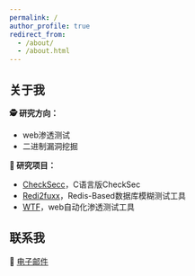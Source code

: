 ```yaml
---
permalink: /
author_profile: true
redirect_from: 
  - /about/
  - /about.html
---
```


## 关于我

**🕵️ 研究方向：**
- web渗透测试
- 二进制漏洞挖掘

**🐙 研究项目：**

- [CheckSecc](https://github.com/fuxxcss/checksecc)，C语言版CheckSec
- [Redi2fuxx](https://github.com/fuxxcss/redi2fuxx)，Redis-Based数据库模糊测试工具
- [WTF](https://github.com/fuxxcss/wtf)，web自动化渗透测试工具


## 联系我

📩 [电子邮件](mailto:fuxxcss@outlook.com)

